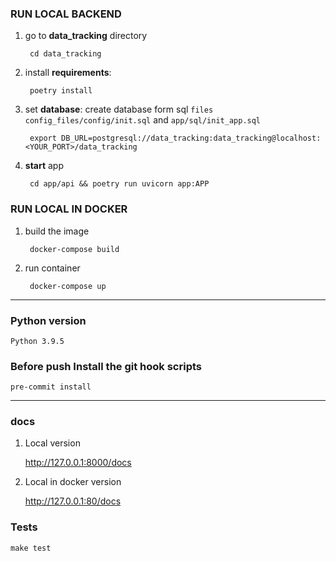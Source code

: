 ### RUN LOCAL BACKEND

1. go to **data_tracking** directory

   ```shell
    cd data_tracking
    ```

2. install **requirements**:

   ```shell
    poetry install
    ```

3. set **database**:
   create database form sql `files config_files/config/init.sql` and `app/sql/init_app.sql`
   ```shell
    export DB_URL=postgresql://data_tracking:data_tracking@localhost:<YOUR_PORT>/data_tracking
    ```

4. **start** app
   ```shell
    cd app/api && poetry run uvicorn app:APP
    ```


### RUN LOCAL IN DOCKER

1. build the image

   ```shell
    docker-compose build
    ```
2. run container

   ```shell
    docker-compose up
    ```

* * * *

### Python version

    Python 3.9.5

### Before push Install the git hook scripts

    pre-commit install

* * * *

### docs
1. Local version

   http://127.0.0.1:8000/docs

2. Local in docker version

   http://127.0.0.1:80/docs

### Tests

   ```shell
   make test
   ```
